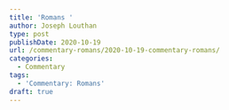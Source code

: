 ```yaml
---
title: 'Romans '
author: Joseph Louthan
type: post
publishDate: 2020-10-19
url: /commentary-romans/2020-10-19-commentary-romans/
categories:
  - Commentary
tags:
  - 'Commentary: Romans'
draft: true
---
```


